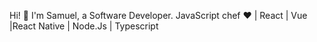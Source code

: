 Hi! 👋 I'm Samuel, a Software Developer. JavaScript chef ❤️ | React | Vue |React Native | Node.Js | Typescript
